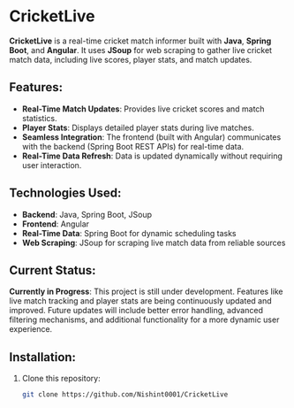 # CricketLive

**CricketLive** is a real-time cricket match informer built with **Java**, **Spring Boot**, and **Angular**. It uses **JSoup** for web scraping to gather live cricket match data, including live scores, player stats, and match updates.

## Features:
- **Real-Time Match Updates**: Provides live cricket scores and match statistics.
- **Player Stats**: Displays detailed player stats during live matches.
- **Seamless Integration**: The frontend (built with Angular) communicates with the backend (Spring Boot REST APIs) for real-time data.
- **Real-Time Data Refresh**: Data is updated dynamically without requiring user interaction.

## Technologies Used:
- **Backend**: Java, Spring Boot, JSoup
- **Frontend**: Angular
- **Real-Time Data**: Spring Boot for dynamic scheduling tasks
- **Web Scraping**: JSoup for scraping live match data from reliable sources

## Current Status:
**Currently in Progress**: This project is still under development. Features like live match tracking and player stats are being continuously updated and improved. Future updates will include better error handling, advanced filtering mechanisms, and additional functionality for a more dynamic user experience.

## Installation:
1. Clone this repository:
   ```bash
   git clone https://github.com/Nishint0001/CricketLive

